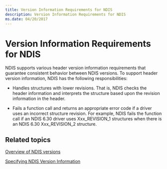 ```yaml
---
title: Version Information Requirements for NDIS
description: Version Information Requirements for NDIS
ms.date: 04/20/2017
---
```


# Version Information Requirements for NDIS





NDIS supports various header version information requirements that guarantee consistent behavior between NDIS versions. To support header version information, NDIS has the following responsibilities:

-   Handles structures with lower revisions. That is, NDIS checks the header information and interprets the structure based upon the revision information in the header.

-   Fails a function call and returns an appropriate error code if a driver uses an incorrect structure revision. For example, NDIS fails the function call if an NDIS 6.30 driver uses Xxx\_REVISION\_1 structures when there is an NDIS 6.30 Xxx\_REVISION\_2 structure.

## Related topics


[Overview of NDIS versions](overview-of-ndis-versions.md)

[Specifying NDIS Version Information](specifying-ndis-version-information.md)

 

 






